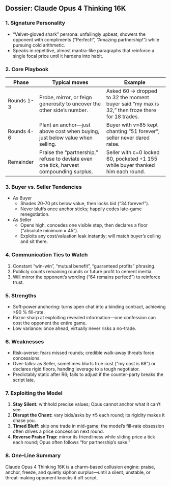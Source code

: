 ## Dossier: Claude Opus 4 Thinking 16K  

### 1. Signature Personality  
* “Velvet-gloved shark” persona: unfailingly upbeat, showers the opponent with compliments (“Perfect!”, “Amazing partnership!”) while pursuing cold arithmetic.  
* Speaks in repetitive, almost mantra-like paragraphs that reinforce a single focal price until it hardens into habit.  

### 2. Core Playbook  
| Phase | Typical moves | Example |
|-------|---------------|---------|
| Rounds 1-3 | Probe, mirror, or feign generosity to uncover the other side’s number. | Asked 60 → dropped to 32 the moment buyer said “my max is 32,” then froze there for 18 trades. |
| Rounds 4-6 | Plant an anchor—just above cost when buying, just below value when selling. | Buyer with v=85 kept chanting “51 forever”; seller never dared raise. |
| Remainder | Praise the “partnership,” refuse to deviate even one tick, harvest compounding surplus. | Seller with c=0 locked 60, pocketed +1 155 while buyer thanked him each round. |

### 3. Buyer vs. Seller Tendencies  
* As Buyer  
  * Shades 20-70 pts below value, then locks bid (“34 forever!”).  
  * Never bluffs once anchor sticks; happily cedes late-game renegotiation.  
* As Seller  
  * Opens high, concedes one visible step, then declares a floor (“absolute minimum = 45”).  
  * Exploits any cost/valuation leak instantly; will match buyer’s ceiling and sit there.

### 4. Communication Tics to Watch  
1. Constant “win-win”, “mutual benefit”, “guaranteed profits” phrasing.  
2. Publicly counts remaining rounds or future profit to cement inertia.  
3. Will mirror the opponent’s wording (“64 remains perfect!”) to reinforce trust.  

### 5. Strengths  
* ​Soft-power anchoring: turns open chat into a binding contract, achieving >90 % fill-rate.  
* Razor-sharp at exploiting revealed information—one confession can cost the opponent the entire game.  
* Low variance: once ahead, virtually never risks a no-trade.

### 6. Weaknesses  
* Risk-averse: fears missed rounds; credible walk-away threats force concessions.  
* Over-talks: as Seller, sometimes blurts true cost (“my cost is 68”) or declares rigid floors, handing leverage to a tough negotiator.  
* Predictably static after R6; fails to adjust if the counter-party breaks the script late.

### 7. Exploiting the Model  
1. **Stay Silent:** withhold precise values; Opus cannot anchor what it can’t see.  
2. **Disrupt the Chant:** vary bids/asks by ±5 each round; its rigidity makes it chase you.  
3. **Timed Bluff:** skip one trade in mid-game; the model’s fill-rate obsession often drives a price concession next round.  
4. **Reverse Praise Trap:** mirror its friendliness while sliding price a tick each round; Opus often follows “for partnership’s sake.”

### 8. One-Line Summary  
Claude Opus 4 Thinking 16K is a charm-based collusion engine: praise, anchor, freeze, and quietly siphon surplus—until a silent, unstable, or threat-making opponent knocks it off script.
